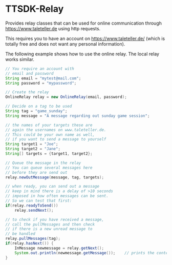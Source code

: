 # TTSDK-Relay
Provides relay classes that can be used for online communication through https://www.taleteller.de using http requests.

This requires you to have an account on https://www.taleteller.de/ (which is totally free and does not want any personal information).

The following example shows how to use the online relay. The local relay works similar.

```java
// You require an account with
// email and password
String email = "mytest@mail.com";
String password = "mypassword";

// Create the relay
OnlineRelay relay = new OnlineRelay(email, password);

// Decide on a tag to be used
String tag = "game_sunday";
String message = "A message regarding out sunday game session";

// the names of your targets these are
// again the usernames on www.taleteller.de. 
// This could be your own name as well,
// if you want to send a message to yourself
String target1 = "Joe";
String target2 = "Jane";
String[] targets = {target1, target2};

// Queue the message in the relay
// You can queue several messages here
// before they are send out
relay.newOutMessage(message, tag, targets);

// when ready, you can send out a message
// keep in mind there is a delay of >10 seconds
// imposed in how often messages can be sent.
// So we can test that first:
if(relay.readyToSend())
	relay.sendNext();

// to check if you have received a message,
// call the pullMessages and then check
// if there is a new unread message to 
// be handled
relay.pullMessages(tag);
if(relay.hasNext()) {
	InMessage newmessage = relay.getNext();
	System.out.println(newmessage.getMessage());	// prints the contents of the message
}
```
